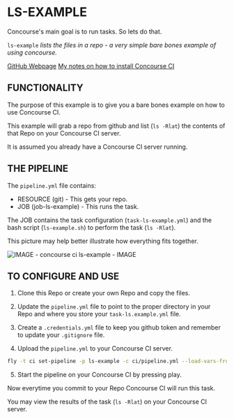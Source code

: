 # LS-EXAMPLE

Concourse's main goal is to run tasks. So lets do that.

`ls-example` _lists the files in a repo - a very simple bare bones example of
using concourse._

[GitHub Webpage](https://jeffdecola.github.io/my-concourse-ci-tasks/)
[My notes on how to install Concourse CI](https://github.com/JeffDeCola/my-cheat-sheets/tree/master/concourse-ci-cheat-sheet)

## FUNCTIONALITY

The purpose of this example is to give you a bare bones example
on how to use Concourse CI.

This example will grab a repo from github and list (`ls -Rlat`) the contents
of that Repo on your Concourse CI server.

It is assumed you already have a Concourse CI server running.

## THE PIPELINE

The `pipeline.yml` file contains:

* RESOURCE (git) - This gets your repo.
* JOB (job-ls-example) - This runs the task.

The JOB contains the task configuration (`task-ls-example.yml`) and
the bash script (`ls-example.sh`) to perform the task (`ls -Rlat`).

This picture may help better illustrate how everything fits together.

![IMAGE - concourse ci ls-example - IMAGE](https://github.com/JeffDeCola/my-cheat-sheets/blob/master/docs/pics/Concourse-structure.jpg)

## TO CONFIGURE AND USE

1. Clone this Repo or create your own Repo and copy the files.

2. Update the `pipeline.yml` file to point to the proper directory in your
   Repo and where you store your `task-ls.example.yml` file.

3. Create a `.credentials.yml` file to keep you github token and
   remember to update your `.gitignore` file.

4. Upload the `pipeline.yml` to your Concourse CI server.

```bash
fly -t ci set-pipeline -p ls-example -c ci/pipeline.yml --load-vars-from ci/.credentials.yml
```

5. Start the pipeline on your Concourse CI by pressing play.

Now everytime you commit to your Repo Concourse CI will run this task.

You may view the results of the task (`ls -Rlat`) on your
Concourse CI server.
